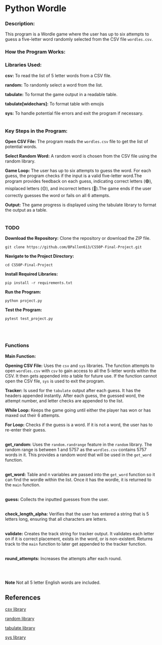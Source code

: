# Python Wordle

### Description:
This program is a Wordle game where the user has up to six attempts to guess a five-letter word randomly selected from the CSV file `wordles.csv`.

### How the Program Works:
### Libraries Used:
**csv:** To read the list of 5 letter words from a CSV file.

**random:** To randomly select a word from the list.

**tabulate:** To format the game output in a readable table.

**tabulate[widechars]:** To format table with emojis

**sys:** To handle potential file errors and exit the program if necessary.
<br/>
<br/>

### Key Steps in the Program:

**Open CSV File:** The program reads the `wordles.csv` file to get the list of potential words.

**Select Random Word:** A random word is chosen from the CSV file using the random library.

**Game Loop:** The user has up to six attempts to guess the word. For each guess, the program checks if the input is a valid five-letter word.The program provides feedback on each guess, indicating correct letters (🟢), misplaced letters (🟡), and incorrect letters (🔴).The game ends if the user correctly guesses the word or fails on all 6 attempts.

**Output:** The game progress is displayed using the tabulate library to format the output as a table.
<br/>
<br/>

### TODO

**Download the Repository:** Clone the repository or download the ZIP file.
```
git clone https://github.com/BPallen613/CS50P-Final-Project.git
```
**Navigate to the Project Directory:**
```
cd CS50P-Final-Project
```
**Install Required Libraries:**
```
pip install -r requirements.txt
```
**Run the Program:**
```
python project.py
```
**Test the Program:**
```
pytest test_project.py
```
<br/>
<br/>

### Functions

**Main Function:**

**Opening CSV File:** Uses the `csv` and `sys` libraries. The function attempts to open `wordles.csv` with `csv` to gain access to all the 5-letter words within the CSV. It then gets appended into a table for future use. If the function cannot open the CSV file, `sys` is used to exit the program.

**Tracker:** Is used for the `tabulate` output after each guess. It has the headers appended instantly. After each guess, the guessed word, the attempt number, and letter checks are appended to the list.

**While Loop:** Keeps the game going until either the player has won or has maxed out their 6 attempts.

**For Loop:** Checks if the guess is a word. If it is not a word, the user has to re-enter their guess.
<br/>
<br/>

**get_random:** Uses the `random.randrange` feature in the `random` library. The random range is between 1 and 5757 as the `wordles.csv` contains 5757 words in it. This provides a random word that will be used in the `get_word` function.
<br/>
<br/>

**get_word:** Table and n variables are passed into the `get_word` function so it can find the wordle within the list. Once it has the wordle, it is returned to the `main` function.
<br/>
<br/>

**guess:** Collects the inputted guesses from the user.
<br/>
<br/>

**check_length_alpha:** Verifies that the user has entered a string that is 5 letters long, ensuring that all characters are letters.
<br/>
<br/>

**validate:** Creates the track string for tracker output. It validates each letter on if it is correct placement, exists in the word, or is non-existent. Returns track to the `main` function to later get appended to the tracker function.
<br/>
<br/>

**round_attempts:** Increases the attempts after each round.

<br/>
<br/>

**Note** Not all 5 letter English words are included.

## References
[csv library](https://docs.python.org/3/library/csv.html)

[random library](https://docs.python.org/3/library/random.html)

[tabulate library](https://pypi.org/project/tabulate/)

[sys library](https://docs.python.org/3/library/sys.html)
